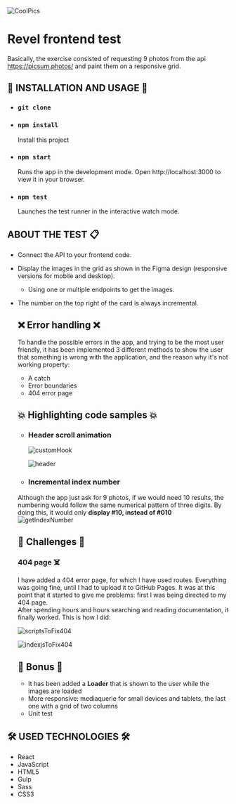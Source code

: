 ![CoolPics](https://user-images.githubusercontent.com/93034891/159118375-becc028b-b725-4dc8-ab98-7696feb12583.png)
# Revel frontend test

Basically, the exercise consisted of requesting 9 photos from the api https://picsum.photos/ and paint them on a responsive grid.

## 🦾 INSTALLATION AND USAGE 🦾
- ### `git clone`
- ### `npm install`
    Install this project

- ### `npm start`
    Runs the app in the development mode.
    Open http://localhost:3000 to view it in your browser.

- ### `npm test`
    Launches the test runner in the interactive watch mode.


## ABOUT THE TEST 📋
- Connect the API to your frontend code.
- Display the images in the grid as shown in the Figma design (responsive versions for mobile and desktop).
    - Using one or multiple endpoints to get the images. 
- The number on the top right of the card is always incremental.

    ## ❌ Error handling ❌
    To handle the possible errors in the app, and trying to be the most user friendly, it has been implemented 3 different methods to show the user that something is wrong with the application, and the reason why it's not working property:
    - A catch
    - Error boundaries
    - 404 error page

    ## 💥 Highlighting code samples  💥
    - ### **Header scroll animation**
        ![customHook](https://user-images.githubusercontent.com/93034891/159118469-5a61b560-f2b6-4311-a248-e154d4185787.png)

        ![header](https://user-images.githubusercontent.com/93034891/159118442-4c929db2-d2be-407f-a68b-c21ab2e0f98d.png)
    

    - ### **Incremental index number**
    Although the app just ask for 9 photos, if we would need 10 results, the numbering would follow the same numerical pattern of three digits. By doing this, it would only **display #10, instead of #010**
        ![getIndexNumber](https://user-images.githubusercontent.com/93034891/159118550-9a557073-65c4-4a6b-b29a-65f7a74806ff.png)

    ## 🥵 Challenges 🥵
    ### **404 page** ☠️
    I have added a 404 error page, for which I have used routes.
    Everything was going fine, until I had to upload it to GitHub Pages. It was at this point that it started to give me problems: first I was being directed to my 404 page.  
    After spending hours and hours searching and reading documentation, it finally worked. This is how I did:

    ![scriptsToFix404](https://user-images.githubusercontent.com/93034891/159118574-463f8e42-f62b-4cc9-b428-ac9b9b9a393b.png)
    
    ![indexjsToFix404](https://user-images.githubusercontent.com/93034891/159118575-a080b801-7727-4404-8c39-0e362f4df1de.png)


    ## 🤙 Bonus 🤙
    - It has been added a **Loader** that is shown to the user while the images are loaded
    - More responsive: mediaquerie for small devices and tablets, the last one with a grid of two columns
    - Unit test

## 🛠️ USED TECHNOLOGIES  🛠️
- React 
- JavaScript 
- HTML5 
- Gulp 
- Sass 
- CSS3